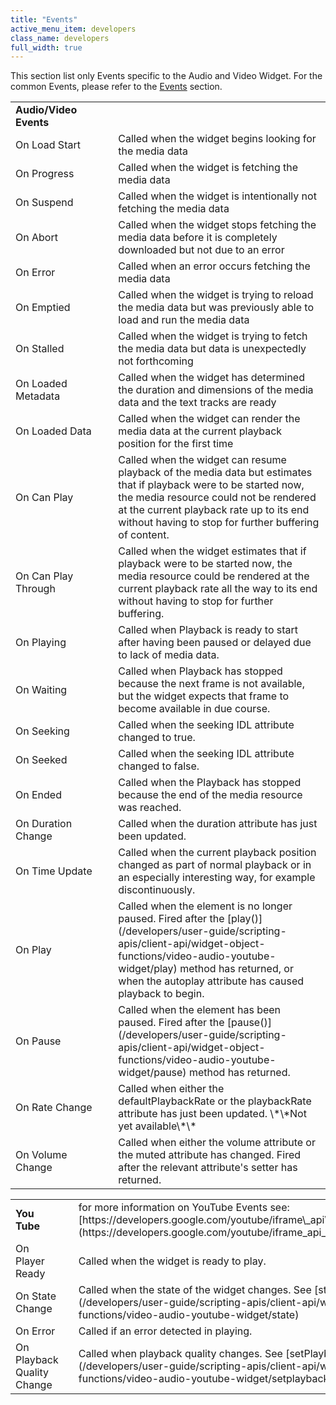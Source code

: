 ```yaml
---
title: "Events"
active_menu_item: developers
class_name: developers
full_width: true
---
```



This section list only Events specific to the Audio and Video Widget. For the common Events, please refer to the [Events](/developers/user-guide/product-guide/widget-properties-events/events/) section.

<table>
<tr>
<td width="202">
  <strong>Audio/Video Events</strong>

</td>
<td width="12">
</td>
<td width="728">
</td>
</tr>
<tr>
<td width="202">
On Load Start

</td>
<td width="12">
</td>
<td width="728">
Called when the widget begins looking for the media data

</td>
</tr>
<tr>
<td width="202">
On Progress

</td>
<td width="12">
</td>
<td width="728">
Called when the widget is fetching the media data

</td>
</tr>
<tr>
<td width="202">
On Suspend

</td>
<td width="12">
</td>
<td width="728">
Called when the widget is intentionally not fetching the media data

</td>
</tr>
<tr>
<td width="202">
On Abort

</td>
<td width="12">
</td>
<td width="728">
Called when the widget stops fetching the media data before it is completely downloaded but not due to an error

</td>
</tr>
<tr>
<td width="202">
On Error

</td>
<td width="12">
</td>
<td width="728">
Called when an error occurs fetching the media data

</td>
</tr>
<tr>
<td width="202">
On Emptied

</td>
<td width="12">
</td>
<td width="728">
Called when the widget is trying to reload the media data but was previously able to load and run the media data

</td>
</tr>
<tr>
<td width="202">
On Stalled

</td>
<td width="12">
</td>
<td width="728">
Called when the widget is trying to fetch the media data but data is unexpectedly not forthcoming

</td>
</tr>
<tr>
<td width="202">
On Loaded Metadata

</td>
<td width="12">
</td>
<td width="728">
Called when the widget has determined the duration and dimensions of the media data and the text tracks are ready

</td>
</tr>
<tr>
<td width="202">
On Loaded Data

</td>
<td width="12">
</td>
<td width="728">
Called when the widget can render the media data at the current playback position for the first time

</td>
</tr>
<tr>
<td width="202">
On Can Play

</td>
<td width="12">
</td>
<td width="728">
Called when the widget can resume playback of the media data but estimates that if playback were to be started now, the media resource could not be rendered at the current playback rate up to its end without having to stop for further buffering of content.

</td>
</tr>
<tr>
<td width="202">
On Can Play Through

</td>
<td width="12">
</td>
<td width="728">
Called when the widget estimates that if playback were to be started now, the media resource could be rendered at the current playback rate all the way to its end without having to stop for further buffering.

</td>
</tr>
<tr>
<td width="202">
On Playing

</td>
<td width="12">
</td>
<td width="728">
Called when Playback is ready to start after having been paused or delayed due to lack of media data.

</td>
</tr>
<tr>
<td width="202">
On Waiting

</td>
<td width="12">
</td>
<td width="728">
Called when Playback has stopped because the next frame is not available, but the widget expects that frame to become available in due course.

</td>
</tr>
<tr>
<td width="202">
On Seeking

</td>
<td width="12">
</td>
<td width="728">
Called when the seeking IDL attribute changed to true.

</td>
</tr>
<tr>
<td width="202">
On Seeked

</td>
<td width="12">
</td>
<td width="728">
Called when the seeking IDL attribute changed to false.

</td>
</tr>
<tr>
<td width="202">
On Ended

</td>
<td width="12">
</td>
<td width="728">
Called when the Playback has stopped because the end of the media resource was reached.

</td>
</tr>
<tr>
<td width="202">
On Duration Change

</td>
<td width="12">
</td>
<td width="728">
Called when the duration attribute has just been updated.

</td>
</tr>
<tr>
<td width="202">
On Time Update

</td>
<td width="12">
</td>
<td width="728">
Called when the current playback position changed as part of normal playback or in an especially interesting way, for example discontinuously.

</td>
</tr>
<tr>
<td width="202">
On Play

</td>
<td width="12">
</td>
<td width="728">
Called when the element is no longer paused. Fired after the [play()](/developers/user-guide/scripting-apis/client-api/widget-object-functions/video-audio-youtube-widget/play) method has returned, or when the autoplay attribute has caused playback to begin.

</td>
</tr>
<tr>
<td width="202">
On Pause

</td>
<td width="12">
</td>
<td width="728">
Called when the element has been paused. Fired after the [pause()](/developers/user-guide/scripting-apis/client-api/widget-object-functions/video-audio-youtube-widget/pause) method has returned.

</td>
</tr>
<tr>
<td width="202">
On Rate Change

</td>
<td width="12">
</td>
<td width="728">
Called when either the defaultPlaybackRate or the playbackRate attribute has just been updated. \*\*Not yet available\*\*

</td>
</tr>
<tr>
<td width="202">
On Volume Change

</td>
<td width="12">
</td>
<td width="728">
Called when either the volume attribute or the muted attribute has changed. Fired after the relevant attribute's setter has returned.

</td>
</tr>
</table>

<table>
<tr>
<td width="204">
  <strong>You Tube</strong>

</td>
<td width="11">
</td>
<td width="727">
for more information on YouTube Events see: [https://developers.google.com/youtube/iframe\_api\_reference\#Events](https://developers.google.com/youtube/iframe_api_reference#Events)

</td>
</tr>
<tr>
<td width="204">
On Player Ready

</td>
<td width="11">
</td>
<td width="727">
Called when the widget is ready to play.

</td>
</tr>
<tr>
<td width="204">
On State Change

</td>
<td width="11">
</td>
<td width="727">
Called when the state of the widget changes. See [state()](/developers/user-guide/scripting-apis/client-api/widget-object-functions/video-audio-youtube-widget/state)

</td>
</tr>
<tr>
<td width="204">
On Error

</td>
<td width="11">
</td>
<td width="727">
Called if an error detected in playing.

</td>
</tr>
<tr>
<td width="204">
On Playback Quality Change

</td>
<td width="11">
</td>
<td width="727">
Called when playback quality changes. See [setPlaybackQuality()](/developers/user-guide/scripting-apis/client-api/widget-object-functions/video-audio-youtube-widget/setplaybackquality)

</td>
</tr>
</table>
